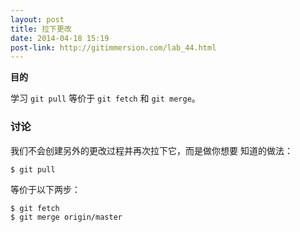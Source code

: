 ```yaml
---
layout: post
title: 拉下更改
date: 2014-04-18 15:19
post-link: http://gitimmersion.com/lab_44.html
---
```


**目的**

学习 `git pull` 等价于 `git fetch` 和 `git merge`。

### 讨论

我们不会创建另外的更改过程并再次拉下它，而是做你想要
知道的做法：

```
$ git pull
```

等价于以下两步：

```
$ git fetch
$ git merge origin/master
```
